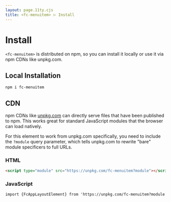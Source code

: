 ```yaml
---
layout: page.11ty.cjs
title: <fc-menuitem> ⌲ Install
---
```


# Install

`<fc-menuitem>` is distributed on npm, so you can install it locally or use it via npm CDNs like unpkg.com.

## Local Installation

```bash
npm i fc-menuitem
```

## CDN

npm CDNs like [unpkg.com]() can directly serve files that have been published to npm. This works great for standard JavaScript modules that the browser can load natively.

For this element to work from unpkg.com specifically, you need to include the `?module` query parameter, which tells unpkg.com to rewrite "bare" module specificers to full URLs.

### HTML
```html
<script type="module" src="https://unpkg.com/fc-menuitem?module"></script>
```

### JavaScript
```html
import {FcAppLayoutElement} from 'https://unpkg.com/fc-menuitem?module';
```
